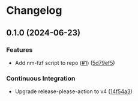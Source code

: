 # Changelog

## 0.1.0 (2024-06-23)


### Features

* Add nm-fzf script to repo ([#1](https://github.com/benelan/nm-fzf/issues/1)) ([5d79ef5](https://github.com/benelan/nm-fzf/commit/5d79ef51454e4c6206851ab09c1cfd083ce045d8))


### Continuous Integration

* Upgrade release-please-action to v4 ([14f54a3](https://github.com/benelan/nm-fzf/commit/14f54a3424edbd0c30822acc259c6b417f1f8824))

